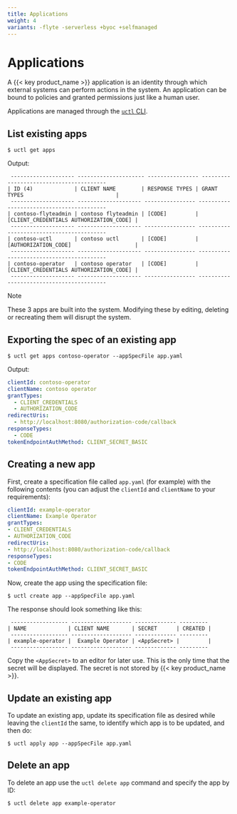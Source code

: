 ```yaml
---
title: Applications
weight: 4
variants: -flyte -serverless +byoc +selfmanaged
---
```


# Applications

A {{< key product_name >}} application is an identity through which external systems can perform actions in the system.
An application can be bound to policies and granted permissions just like a human user.

Applications are managed through the [`uctl` CLI](../../api-reference/uctl-cli).

## List existing apps

```shell
$ uctl get apps
```

Output:

```text
 -------------------- --------------------- ---------------- ----------------------------------------
| ID (4)             | CLIENT NAME        | RESPONSE TYPES | GRANT TYPES                             |
 -------------------- -------------------- ---------------- -----------------------------------------
| contoso-flyteadmin | contoso flyteadmin | [CODE]         | [CLIENT_CREDENTIALS AUTHORIZATION_CODE] |
 -------------------- -------------------- ---------------- -----------------------------------------
| contoso-uctl       | contoso uctl       | [CODE]         | [AUTHORIZATION_CODE]                    |
 -------------------- -------------------- ---------------- -----------------------------------------
| contoso-operator   | contoso operator   | [CODE]         | [CLIENT_CREDENTIALS AUTHORIZATION_CODE] |
 -------------------- -------------------- ---------------- -----------------------------------------
```

> [!NOTE]
> These 3 apps are built into the system.
> Modifying these by editing, deleting or recreating them will disrupt the system.

## Exporting the spec of an existing app

```shell
$ uctl get apps contoso-operator --appSpecFile app.yaml
```

Output:

```yaml
clientId: contoso-operator
clientName: contoso operator
grantTypes:
  - CLIENT_CREDENTIALS
  - AUTHORIZATION_CODE
redirectUris:
  - http://localhost:8080/authorization-code/callback
responseTypes:
  - CODE
tokenEndpointAuthMethod: CLIENT_SECRET_BASIC
```

## Creating a new app

First, create a specification file called `app.yaml` (for example) with the following contents (you can adjust the `clientId` and `clientName` to your requirements):

```yaml
clientId: example-operator
clientName: Example Operator
grantTypes:
- CLIENT_CREDENTIALS
- AUTHORIZATION_CODE
redirectUris:
- http://localhost:8080/authorization-code/callback
responseTypes:
- CODE
tokenEndpointAuthMethod: CLIENT_SECRET_BASIC
```

Now, create the app using the specification file:

```shell
$ uctl create app --appSpecFile app.yaml
```

The response should look something like this:

```text
 ------------------ ------------------- ------------- ---------
| NAME             | CLIENT NAME       | SECRET      | CREATED |
 ------------------ ------------------- ------------- ---------
| example-operator |  Example Operator | <AppSecret> |         |
 ------------------ ------------------- ------------- ---------
```

Copy the `<AppSecret>` to an editor for later use.
This is the only time that the secret will be displayed.
The secret is not stored by {{< key product_name >}}.

## Update an existing app

To update an existing app, update its specification file as desired while leaving the `clientId` the same, to identify which app is to be updated, and then do:

```shell
$ uctl apply app --appSpecFile app.yaml
```

## Delete an app

To delete an app use the `uctl delete app` command and specify the app by ID:

```shell
$ uctl delete app example-operator
```
